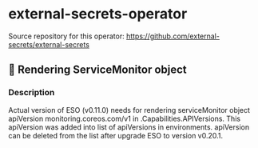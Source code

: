 # external-secrets-operator

Source repository for this operator: https://github.com/external-secrets/external-secrets

## 🐞 Rendering ServiceMonitor object

### Description

Actual version of ESO (v0.11.0) needs for rendering serviceMonitor object apiVersion monitoring.coreos.com/v1 in .Capabilities.APIVersions. This apiVersion was added into list of apiVersions in environments. apiVersion can be deleted from the list after upgrade ESO to version v0.20.1.
